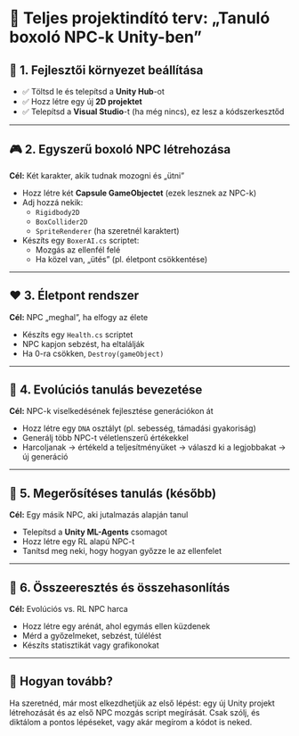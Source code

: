 # 🚀 Teljes projektindító terv: „Tanuló boxoló NPC-k Unity-ben”

## 🔧 1. Fejlesztői környezet beállítása

- ✅ Töltsd le és telepítsd a **Unity Hub**-ot
- ✅ Hozz létre egy új **2D projektet**
- ✅ Telepítsd a **Visual Studio**-t (ha még nincs), ez lesz a kódszerkesztőd

---

## 🎮 2. Egyszerű boxoló NPC létrehozása

**Cél:** Két karakter, akik tudnak mozogni és „ütni”

- Hozz létre két **Capsule GameObjectet** (ezek lesznek az NPC-k)
- Adj hozzá nekik:
  - `Rigidbody2D`
  - `BoxCollider2D`
  - `SpriteRenderer` (ha szeretnél karaktert)
- Készíts egy `BoxerAI.cs` scriptet:
  - Mozgás az ellenfél felé
  - Ha közel van, „ütés” (pl. életpont csökkentése)

---

## ❤️ 3. Életpont rendszer

**Cél:** NPC „meghal”, ha elfogy az élete

- Készíts egy `Health.cs` scriptet
- NPC kapjon sebzést, ha eltalálják
- Ha 0-ra csökken, `Destroy(gameObject)`

---

## 🧬 4. Evolúciós tanulás bevezetése

**Cél:** NPC-k viselkedésének fejlesztése generációkon át

- Hozz létre egy `DNA` osztályt (pl. sebesség, támadási gyakoriság)
- Generálj több NPC-t véletlenszerű értékekkel
- Harcoljanak → értékeld a teljesítményüket → válaszd ki a legjobbakat → új generáció

---

## 🧠 5. Megerősítéses tanulás (később)

**Cél:** Egy másik NPC, aki jutalmazás alapján tanul

- Telepítsd a **Unity ML-Agents** csomagot
- Hozz létre egy RL alapú NPC-t
- Tanítsd meg neki, hogy hogyan győzze le az ellenfelet

---

## 🥊 6. Összeeresztés és összehasonlítás

**Cél:** Evolúciós vs. RL NPC harca

- Hozz létre egy arénát, ahol egymás ellen küzdenek
- Mérd a győzelmeket, sebzést, túlélést
- Készíts statisztikát vagy grafikonokat

---

## 🧭 Hogyan tovább?

Ha szeretnéd, már most elkezdhetjük az első lépést: egy új Unity projekt létrehozását és az első NPC mozgás script megírását. Csak szólj, és diktálom a pontos lépéseket, vagy akár megírom a kódot is neked.
